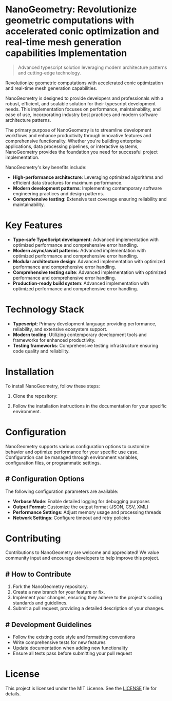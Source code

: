 <!-- fallback_NanoGeometry_20250802195848_34099 -->

# NanoGeometry: Revolutionize geometric computations with accelerated conic optimization and real-time mesh generation capabilities Implementation
> Advanced typescript solution leveraging modern architecture patterns and cutting-edge technology.

Revolutionize geometric computations with accelerated conic optimization and real-time mesh generation capabilities.

NanoGeometry is designed to provide developers and professionals with a robust, efficient, and scalable solution for their typescript development needs. This implementation focuses on performance, maintainability, and ease of use, incorporating industry best practices and modern software architecture patterns.

The primary purpose of NanoGeometry is to streamline development workflows and enhance productivity through innovative features and comprehensive functionality. Whether you're building enterprise applications, data processing pipelines, or interactive systems, NanoGeometry provides the foundation you need for successful project implementation.

NanoGeometry's key benefits include:

* **High-performance architecture**: Leveraging optimized algorithms and efficient data structures for maximum performance.
* **Modern development patterns**: Implementing contemporary software engineering practices and design patterns.
* **Comprehensive testing**: Extensive test coverage ensuring reliability and maintainability.

# Key Features

* **Type-safe TypeScript development**: Advanced implementation with optimized performance and comprehensive error handling.
* **Modern async/await patterns**: Advanced implementation with optimized performance and comprehensive error handling.
* **Modular architecture design**: Advanced implementation with optimized performance and comprehensive error handling.
* **Comprehensive testing suite**: Advanced implementation with optimized performance and comprehensive error handling.
* **Production-ready build system**: Advanced implementation with optimized performance and comprehensive error handling.

# Technology Stack

* **Typescript**: Primary development language providing performance, reliability, and extensive ecosystem support.
* **Modern tooling**: Utilizing contemporary development tools and frameworks for enhanced productivity.
* **Testing frameworks**: Comprehensive testing infrastructure ensuring code quality and reliability.

# Installation

To install NanoGeometry, follow these steps:

1. Clone the repository:


2. Follow the installation instructions in the documentation for your specific environment.

# Configuration

NanoGeometry supports various configuration options to customize behavior and optimize performance for your specific use case. Configuration can be managed through environment variables, configuration files, or programmatic settings.

## # Configuration Options

The following configuration parameters are available:

* **Verbose Mode**: Enable detailed logging for debugging purposes
* **Output Format**: Customize the output format (JSON, CSV, XML)
* **Performance Settings**: Adjust memory usage and processing threads
* **Network Settings**: Configure timeout and retry policies

# Contributing

Contributions to NanoGeometry are welcome and appreciated! We value community input and encourage developers to help improve this project.

## # How to Contribute

1. Fork the NanoGeometry repository.
2. Create a new branch for your feature or fix.
3. Implement your changes, ensuring they adhere to the project's coding standards and guidelines.
4. Submit a pull request, providing a detailed description of your changes.

## # Development Guidelines

* Follow the existing code style and formatting conventions
* Write comprehensive tests for new features
* Update documentation when adding new functionality
* Ensure all tests pass before submitting your pull request

# License

This project is licensed under the MIT License. See the [LICENSE](https://github.com/ludo53/NanoGeometry/blob/main/LICENSE) file for details.
